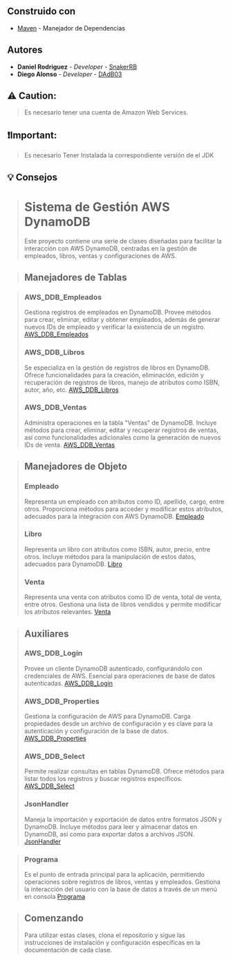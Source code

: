 ## Construido con

* [Maven](https://maven.apache.org/) - Manejador de Dependencias

## Autores

* **Daniel Rodriguez** - *Developer* - [SnakerRB](https://github.com/SnakerRB)
* **Diego Alonso** - *Developer* - [DAdB03](https://github.com/DAdB03)

## :warning: **Caution:**
> Es necesario tener una cuenta de Amazon Web Services.

## :exclamation:**Important:**
>Es necesario Tener Instalada la correspondiente versión de el JDK


## :bulb: **Consejos**
># Sistema de Gestión AWS DynamoDB
>Este proyecto contiene una serie de clases diseñadas para facilitar la interacción con AWS DynamoDB, centradas en la gestión de empleados, libros, ventas y configuraciones de AWS.

>## Manejadores de Tablas

>### AWS_DDB_Empleados
>Gestiona registros de empleados en DynamoDB. Provee métodos para crear, eliminar, editar y obtener empleados, además de generar nuevos IDs de empleado y verificar la existencia de un registro.
>[AWS_DDB_Empleados](https://github.com/SnakerRB/Librenamo/blob/main/src/main/java/aws/connection/AWS_DDB_Empleados.java)
>
>### AWS_DDB_Libros
>Se especializa en la gestión de registros de libros en DynamoDB. Ofrece funcionalidades para la creación, eliminación, edición y recuperación de registros de libros, manejo de atributos como ISBN, autor, año, etc.
>[AWS_DDB_Libros](https://github.com/SnakerRB/Librenamo/blob/main/src/main/java/aws/connection/AWS_DDB_Libros.java)
>### AWS_DDB_Ventas
>Administra operaciones en la tabla "Ventas" de DynamoDB. Incluye métodos para crear, eliminar, editar y recuperar registros de ventas, así como funcionalidades adicionales como la generación de nuevos IDs de venta.
>[AWS_DDB_Ventas](https://github.com/SnakerRB/Librenamo/blob/main/src/main/java/aws/connection/AWS_DDB_Ventas.java)

>## Manejadores de Objeto
>
>### Empleado
>Representa un empleado con atributos como ID, apellido, cargo, entre otros. Proporciona métodos para acceder y modificar estos atributos, adecuados para la integración con AWS DynamoDB.
>[Empleado](https://github.com/SnakerRB/Librenamo/blob/main/src/main/java/aws/connection/Empleado.java)
>
>### Libro
>Representa un libro con atributos como ISBN, autor, precio, entre otros. Incluye métodos para la manipulación de estos datos, adecuados para DynamoDB.
>[Libro](https://github.com/SnakerRB/Librenamo/blob/main/src/main/java/aws/connection/Libro.java)
>
>### Venta
>Representa una venta con atributos como ID de venta, total de venta, entre otros. Gestiona una lista de libros vendidos y permite modificar los atributos relevantes.
>[Venta](https://github.com/SnakerRB/Librenamo/blob/main/src/main/java/aws/connection/Venta.java)

>## Auxiliares
>
>### AWS_DDB_Login
>Provee un cliente DynamoDB autenticado, configurándolo con credenciales de AWS. Esencial para operaciones de base de datos autenticadas.
>[AWS_DDB_Login](https://github.com/SnakerRB/Librenamo/blob/main/src/main/java/aws/connection/AWS_DDB_Login.java)
>
>### AWS_DDB_Properties
>Gestiona la configuración de AWS para DynamoDB. Carga propiedades desde un archivo de configuración y es clave para la autenticación y configuración de la base de datos.
>[AWS_DDB_Properties](https://github.com/SnakerRB/Librenamo/blob/main/src/main/java/aws/connection/AWS_DDB_Properties.java)
>
>### AWS_DDB_Select
>Permite realizar consultas en tablas DynamoDB. Ofrece métodos para listar todos los registros y buscar registros específicos.
>[AWS_DDB_Select](https://github.com/SnakerRB/Librenamo/blob/main/src/main/java/aws/connection/AWS_DDB_Select.java)
>
>### JsonHandler
>Maneja la importación y exportación de datos entre formatos JSON y DynamoDB. Incluye métodos para leer y almacenar datos en DynamoDB, así como para exportar datos a archivos JSON.
>[JsonHandler](https://github.com/SnakerRB/Librenamo/blob/main/src/main/java/aws/connection/JsonHandler.java)

>### Programa
>Es el punto de entrada principal para la aplicación, permitiendo operaciones sobre registros de libros, ventas y empleados. Gestiona la interacción del usuario con la base de datos a través de un menú en consola
>[Programa](https://github.com/SnakerRB/Librenamo/blob/main/src/main/java/aws/connection/Programa.java)

>## Comenzando
>Para utilizar estas clases, clona el repositorio y sigue las instrucciones de instalación y configuración específicas en la documentación de cada clase.

